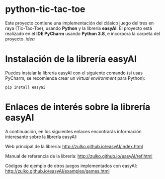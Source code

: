 # python-tic-tac-toe
Este proyecto contiene una implementación del clásico juego del tres en raya (Tic-Tac-Toe), usando **Python** y la librería **easyAI**. El proyecto está realizado en el **IDE PyCharm** usando **Python 3.8**, e incorpora la carpeta del proyecto *.idea*

# Instalación de la librería easyAI
Puedes instalar la librería easyAI con el siguiente comando (si usas PyCharm, se recomienda crear un *virtual environment* para Python):

`pip install easyai`

# Enlaces de interés sobre la librería easyAI
<p>A continuación, en los siguientes enlaces encontrarás información interesante sobre la librería easyAI:</p>

<p>Web principal de la librería: <a href="http://zulko.github.io/easyAI/index.html">http://zulko.github.io/easyAI/index.html</a></p>
<p>Manual de referencia de la librería: <a href="http://zulko.github.io/easyAI/ref.html">http://zulko.github.io/easyAI/ref.html</a></p>
<p>Códigos de ejemplo de otros juegos implementados con easyAI: <a href="http://zulko.github.io/easyAI/examples/games.html">http://zulko.github.io/easyAI/examples/games.html</a></p>
